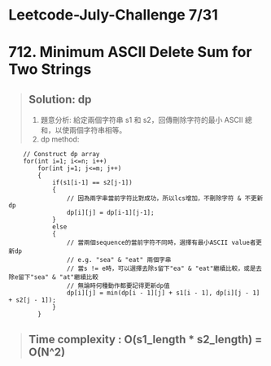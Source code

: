 # Leetcode-July-Challenge 7/31
# 712. Minimum ASCII Delete Sum for Two Strings
> ## Solution: dp
> 1. 題意分析: 給定兩個字符串 s1 和 s2，回傳刪除字符的最小 ASCII 總和，以使兩個字符串相等。  
> 2. dp method:
```
    // Construct dp array
    for(int i=1; i<=n; i++)
        for(int j=1; j<=m; j++)
        {
            if(s1[i-1] == s2[j-1])
            {
                // 因為兩字串當前字符比對成功，所以lcs增加，不刪除字符 & 不更新dp
                dp[i][j] = dp[i-1][j-1];
            }
            else
            {
                // 當兩個sequence的當前字符不同時，選擇有最小ASCII value者更新dp
                // e.g. "sea" & "eat" 兩個字串
                // 當s != e時，可以選擇去除s留下"ea" & "eat"繼續比較，或是去除e留下"sea" & "at"繼續比較
                // 無論時何種動作都要記得更新dp值
                dp[i][j] = min(dp[i - 1][j] + s1[i - 1], dp[i][j - 1] + s2[j - 1]);
            }
        }
```
> ## Time complexity : O(s1_length * s2_length) = O(N^2)
